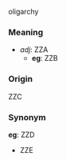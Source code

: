 oligarchy
### Meaning
+ _adj_: ZZA
    + __eg__: ZZB

### Origin

ZZC

### Synonym

__eg__: ZZD

+ ZZE


